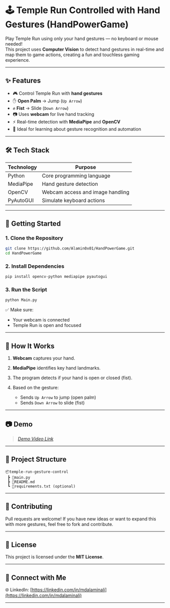 # 🕹️ Temple Run Controlled with Hand Gestures (HandPowerGame)

Play Temple Run using only your hand gestures — no keyboard or mouse needed!  
This project uses **Computer Vision** to detect hand gestures in real-time and map them to game actions, creating a fun and touchless gaming experience.

---

## ✨ Features

- 🎮 Control Temple Run with **hand gestures**
- ✋ **Open Palm** → Jump (`Up Arrow`)
- ✊ **Fist** → Slide (`Down Arrow`)
- 📷 Uses **webcam** for live hand tracking
- ⚡ Real-time detection with **MediaPipe** and **OpenCV**
- 🧪 Ideal for learning about gesture recognition and automation

---

## 🛠️ Tech Stack

| Technology    | Purpose                           |
|---------------|-----------------------------------|
| Python        | Core programming language         |
| MediaPipe     | Hand gesture detection            |
| OpenCV        | Webcam access and image handling  |
| PyAutoGUI     | Simulate keyboard actions         |

---

## 🚀 Getting Started

### 1. Clone the Repository
```bash
git clone https://github.com/Alamin0x01/HandPowerGame.git
cd HandPowerGame
```
### 2. Install Dependencies

```bash
pip install opencv-python mediapipe pyautogui
```

### 3. Run the Script

```bash
python Main.py
```

✅ Make sure:

* Your webcam is connected
* Temple Run is open and focused

---

## 📌 How It Works

1. **Webcam** captures your hand.
2. **MediaPipe** identifies key hand landmarks.
3. The program detects if your hand is open or closed (fist).
4. Based on the gesture:

   * Sends `Up Arrow` to jump (open palm)
   * Sends `Down Arrow` to slide (fist)

---

## 📷 Demo

> *[Demo Video Link](https://www.linkedin.com/posts/mdalaminali_computervision-mediapipe-opencv-activity-7341082171060719618-e72M?utm_source=social_share_send&utm_medium=member_desktop_web&rcm=ACoAAC3TqDUBblFzFomfotvqMHeVzdp4Viz4QEo)*
---

## 📁 Project Structure

```
📦temple-run-gesture-control
 ┣ 📜main.py
 ┣ 📜README.md
 ┗ 📜requirements.txt (optional)
```

---

## 🤝 Contributing

Pull requests are welcome!
If you have new ideas or want to expand this with more gestures, feel free to fork and contribute.

---

## 📄 License

This project is licensed under the **MIT License**.

---

## 🔗 Connect with Me


🌐 LinkedIn: [https://linkedin.com/in/mdalaminali](https://linkedin.com/in/mdalaminali)

---

```
